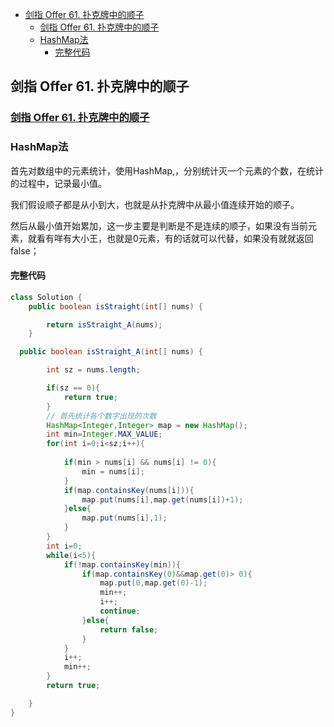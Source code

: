 
<!-- TOC -->

- [剑指 Offer 61. 扑克牌中的顺子](#剑指-offer-61-扑克牌中的顺子)
  - [剑指 Offer 61. 扑克牌中的顺子](#剑指-offer-61-扑克牌中的顺子-1)
  - [HashMap法](#hashmap法)
    - [完整代码](#完整代码)

<!-- /TOC -->

## 剑指 Offer 61. 扑克牌中的顺子

### [剑指 Offer 61. 扑克牌中的顺子](https://leetcode-cn.com/problems/bu-ke-pai-zhong-de-shun-zi-lcof/)

### HashMap法

首先对数组中的元素统计，使用HashMap,，分别统计灭一个元素的个数，在统计的过程中，记录最小值。

我们假设顺子都是从小到大，也就是从扑克牌中从最小值连续开始的顺子。

然后从最小值开始累加，这一步主要是判断是不是连续的顺子，如果没有当前元素，就看有咩有大小王，也就是0元素，有的话就可以代替，如果没有就就返回false；

#### 完整代码

~~~ java
class Solution {
    public boolean isStraight(int[] nums) {

        return isStraight_A(nums);
    }

  public boolean isStraight_A(int[] nums) {

        int sz = nums.length;

        if(sz == 0){
            return true;
        }
        // 首先统计各个数字出现的次数
        HashMap<Integer,Integer> map = new HashMap();
        int min=Integer.MAX_VALUE;
        for(int i=0;i<sz;i++){
            
            if(min > nums[i] && nums[i] != 0){
                min = nums[i];
            }
            if(map.containsKey(nums[i])){
                map.put(nums[i],map.get(nums[i])+1);
            }else{
                map.put(nums[i],1);
            }
        }
        int i=0;
        while(i<5){
            if(!map.containsKey(min)){
                if(map.containsKey(0)&&map.get(0)> 0){
                    map.put(0,map.get(0)-1);
                    min++;
                    i++;
                    continue;
                }else{
                    return false;
                }
            }
            i++;
            min++;
        }
        return true;

    }
}
~~~

